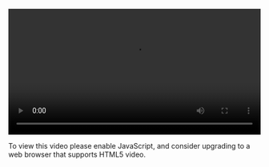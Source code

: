 <video controls="" style="width: 100%; display: block;"><source src="http://o86bpj665.bkt.clouddn.com/redux-tower/13-manage-comments.mp4" type="video/mp4"><p>To view this video please enable JavaScript, and consider upgrading to a web browser that supports HTML5 video.</p></video>
